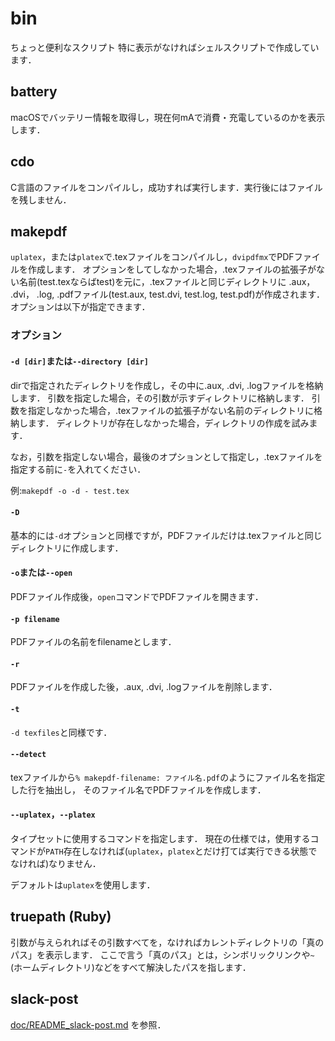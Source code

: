 # bin
ちょっと便利なスクリプト
特に表示がなければシェルスクリプトで作成しています．

## battery
macOSでバッテリー情報を取得し，現在何mAで消費・充電しているのかを表示します．

## cdo
C言語のファイルをコンパイルし，成功すれば実行します．実行後にはファイルを残しません．

## makepdf
`uplatex`，または`platex`で.texファイルをコンパイルし，`dvipdfmx`でPDFファイルを作成します．
オプションをしてしなかった場合，.texファイルの拡張子がない名前(test.texならばtest)を元に，.texファイルと同じディレクトリに
.aux， .dvi， .log, .pdfファイル(test.aux, test.dvi, test.log, test.pdf)が作成されます．
オプションは以下が指定できます．

### オプション
#### `-d [dir]`または`--directory [dir]`
dirで指定されたディレクトリを作成し，その中に.aux, .dvi, .logファイルを格納します．
引数を指定した場合，その引数が示すディレクトリに格納します．
引数を指定しなかった場合，.texファイルの拡張子がない名前のディレクトリに格納します．
ディレクトリが存在しなかった場合，ディレクトリの作成を試みます．

なお，引数を指定しない場合，最後のオプションとして指定し，.texファイルを指定する前に`-`を入れてください．

例:`` makepdf -o -d - test.tex ``

#### `-D`
基本的には`-d`オプションと同様ですが，PDFファイルだけは.texファイルと同じディレクトリに作成します．

#### `-o`または`--open`
PDFファイル作成後，`open`コマンドでPDFファイルを開きます．

#### `-p filename`
PDFファイルの名前をfilenameとします．

#### `-r`
PDFファイルを作成した後，.aux, .dvi, .logファイルを削除します．

#### `-t`
`-d texfiles`と同様です．

#### `--detect`
texファイルから`% makepdf-filename: ファイル名.pdf`のようにファイル名を指定した行を抽出し，
そのファイル名でPDFファイルを作成します．

#### `--uplatex`，`--platex`
タイプセットに使用するコマンドを指定します．
現在の仕様では，使用するコマンドが`PATH`存在しなければ(`uplatex`，`platex`とだけ打てば実行できる状態でなければ)なりません．

デフォルトは`uplatex`を使用します．

## truepath (Ruby)
引数が与えられればその引数すべてを，なければカレントディレクトリの「真のパス」を表示します．
ここで言う「真のパス」とは，シンボリックリンクや`~`(ホームディレクトリ)などをすべて解決したパスを指します．

## slack-post
[doc/README_slack-post.md](doc/README_slack-post.md) を参照．
